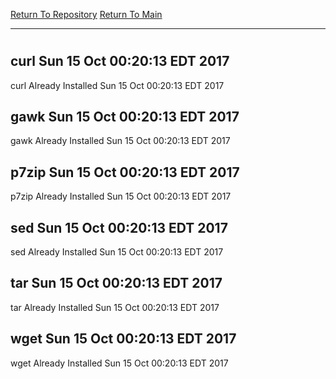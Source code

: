 [Return To Repository](https://github.com/deathbybandaid/piholeparser/)
[Return To Main](https://github.com/deathbybandaid/piholeparser/blob/master/RecentRunLogs/Mainlog.md)
____________________________________
# 
## curl Sun 15 Oct 00:20:13 EDT 2017
curl Already Installed Sun 15 Oct 00:20:13 EDT 2017
## gawk Sun 15 Oct 00:20:13 EDT 2017
gawk Already Installed Sun 15 Oct 00:20:13 EDT 2017
## p7zip Sun 15 Oct 00:20:13 EDT 2017
p7zip Already Installed Sun 15 Oct 00:20:13 EDT 2017
## sed Sun 15 Oct 00:20:13 EDT 2017
sed Already Installed Sun 15 Oct 00:20:13 EDT 2017
## tar Sun 15 Oct 00:20:13 EDT 2017
tar Already Installed Sun 15 Oct 00:20:13 EDT 2017
## wget Sun 15 Oct 00:20:13 EDT 2017
wget Already Installed Sun 15 Oct 00:20:13 EDT 2017
